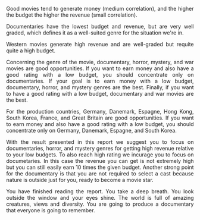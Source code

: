 <p align="justify"> Good movies tend to generate money (medium correlation), and the higher the budget the higher the revenue (small correlation). </p>

<p align="justify"> Documentaries have the lowest budget and revenue, but are very well graded, which defines it as a well-suited genre for the situation we're in. </p>

<p align="justify"> Western movies generate high revenue and are well-graded but requite quite a high budget. </p>

<p align="justify"> Concerning the genre of the movie, documentary, horror, mystery, and war movies are good opportunities. If you want to earn money and also have a good rating with a low budget, you should concentrate only on documentaries. If your goal is to earn money with a low budget, documentary, horror, and mystery genres are the best. Finally, if you want to have a good rating with a low budget, documentary and war movies are the best.</p>

<p align="justify"> For the production countries, Germany, Danemark, Espagne, Hong Kong, South Korea, France, and Great Britain are good opportunities. If you want to earn money and also have a good rating with a low budget, you should concentrate only on Germany, Danemark, Espagne, and South Korea.</p>

<p align="justify"> With the result presented in this report we suggest you to focus on documentaries,  horror, and mystery genres for getting high revenue relative to  your low budgets. To also reach high rating we incurage you to focus on documetaries. In this case the revenue you can get is not extremely high but you can still easily earn 10 times the given budget. Another strong point for the documentary is that you are not required to select a cast because nature is outside just for you, ready to become a movie star. </p>

<p align="justify"> You have finished reading the report. You take a deep breath. You look outside the window and your eyes shine. The world is full of amazing creatures, views and diversity. You are going to produce a documentary that everyone is going to remember.</p>
